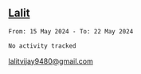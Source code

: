 ## [Lalit](https://lalit.sh)

<!--START_SECTION:waka-->

```txt
From: 15 May 2024 - To: 22 May 2024

No activity tracked
```

<!--END_SECTION:waka-->

lalitvijay9480@gmail.com
